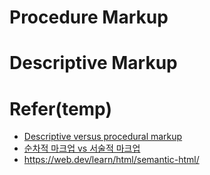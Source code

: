 # Procedure Markup

# Descriptive Markup


# Refer(temp)
- [Descriptive versus procedural markup](https://wwp.northeastern.edu/outreach/seminars/mhs2011/presentations/overview/overview_tutorial_05.xhtml)
- [순차적 마크업 vs 서술적 마크업](https://codedragon.tistory.com/4180)
- https://web.dev/learn/html/semantic-html/